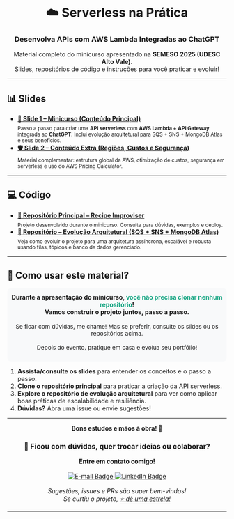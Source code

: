 <div align="center">
   <h1>☁️ <strong>Serverless na Prática</strong></h1>
   <h3>Desenvolva APIs com AWS Lambda Integradas ao ChatGPT</h3>
   <p>Material completo do minicurso apresentado na <b>SEMESO 2025 (UDESC Alto Vale)</b>.<br>
   Slides, repositórios de código e instruções para você praticar e evoluir!</p>
</div>

<hr/>

## 📊 Slides

<ul>
   <li>
      <a href="https://docs.google.com/presentation/d/1CkbXw6xg0CQL283FNLRTZG-b__rsMH5sALx59CrPThc/edit?usp=sharing"><b>🎯 Slide 1 – Minicurso (Conteúdo Principal)</b></a><br>
      <sub>Passo a passo para criar uma <b>API serverless</b> com <b>AWS Lambda + API Gateway</b> integrada ao <b>ChatGPT</b>. Inclui evolução arquitetural para SQS + SNS + MongoDB Atlas e seus benefícios.</sub>
   </li>
   <li>
      <a href="https://docs.google.com/presentation/d/1kF4F08zpK3wx3u8blEIM0w9ZeQIYMXx0ZaDDxWyMZZ0/edit?usp=sharing"><b>🛡️ Slide 2 – Conteúdo Extra (Regiões, Custos e Segurança)</b></a><br>
      <sub>Material complementar: estrutura global da AWS, otimização de custos, segurança em serverless e uso do AWS Pricing Calculator.</sub>
   </li>
</ul>

<hr/>

## 💻 Código

<ul>
   <li>
      <a href="https://github.com/nathalia-acordi/recipe-improviser"><b>🔗 Repositório Principal – Recipe Improviser</b></a><br>
      <sub>Projeto desenvolvido durante o minicurso. Consulte para dúvidas, exemplos e deploy.</sub>
   </li>
   <li>
      <a href="https://github.com/nathalia-acordi/recipe-improviser-pipeline"><b>🔗 Repositório – Evolução Arquitetural (SQS + SNS + MongoDB Atlas)</b></a><br>
      <sub>Veja como evoluir o projeto para uma arquitetura assíncrona, escalável e robusta usando filas, tópicos e banco de dados gerenciado.</sub>
   </li>
</ul>

<hr/>

## 📝 Como usar este material?

<div align="center" style="background:#f8f9fa;padding:12px 0 8px 0;border-radius:8px;">
<b>Durante a apresentação do minicurso, <span style="color:#10a37f">você não precisa clonar nenhum repositório</span>!<br>
Vamos construir o projeto juntos, passo a passo.</b>
<br><br>
<span style="font-size:0.95em;">Se ficar com dúvidas, me chame! Mas se preferir, consulte os slides ou os repositórios acima.<br><br>
Depois do evento, pratique em casa e evolua seu portfólio! <br><br>
</span>
</div>

<ol>
   <li><b>Assista/consulte os slides</b> para entender os conceitos e o passo a passo.</li>
   <li><b>Clone o repositório principal</b> para praticar a criação da API serverless.</li>
   <li><b>Explore o repositório de evolução arquitetural</b> para ver como aplicar boas práticas de escalabilidade e resiliência.</li>
   <li><b>Dúvidas?</b> Abra uma issue ou envie sugestões!</li>
</ol>

<hr/>

<div align="center">
   <b>Bons estudos e mãos à obra! 🚀</b>
</div>
<div align="center">
   <h3>💬 Ficou com dúvidas, quer trocar ideias ou colaborar?</h3>
   <b>Entre em contato comigo!</b><br><br>
   <a href="mailto:nathaliaccord@gmail.com" target="_blank">
      <img src="https://img.shields.io/badge/E--mail-nathaliaccord@gmail.com-D14836?style=for-the-badge&logo=gmail&logoColor=white" alt="E-mail Badge"/>
   </a>
   <a href="https://www.linkedin.com/in/nath%C3%A1lia-acordi-0a564b223/" target="_blank">
      <img src="https://img.shields.io/badge/LinkedIn-Nathália%20Acordi-0A66C2?style=for-the-badge&logo=linkedin&logoColor=white" alt="LinkedIn Badge"/>
   </a>
   <br><br>
   <i>Sugestões, issues e PRs são super bem-vindos!<br/>
   Se curtiu o projeto, <a href="https://github.com/nathalia-acordi/recipe-improviser">⭐ dê uma estrela!</a></i>
</div>
<hr/>
